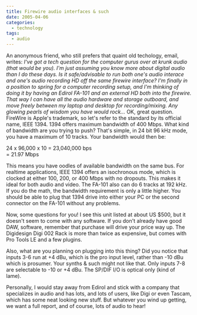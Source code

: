```yaml
---
title: Firewire audio interfaces & such
date: 2005-04-06
categories:
  - technology
tags:
  - audio
---
```


An anonymous friend, who still prefers that quaint old techology, email, writes: _I've got a tech question for the computer gurus over at krunk audio (that would be you). I'm just assuming you know more about digital audio than I do these days. Is it safe/advisable to run both one's audio interace and one's audio recording HD off the same firewire interface? I'm finally in a position to spring for a computer recording setup, and I'm thinking of doing it by having an Edirol FA-101 and an external HD both into the firewire. That way I can have all the audio hardware and storage outboard, and move freely between my laptop and desktop for recording/mixing. Any glowing pearls of wisdom you have would rock..._ OK, great question. FireWire is Apple's trademark, so let's refer to the standard by its official name, IEEE 1394. 1394 offers maximum bandwidth of 400 Mbps. What kind of bandwidth are you trying to push? That's simple, in 24 bit 96 kHz mode, you have a maximum of 10 tracks. Your bandwidth would then be:

24 x 96,000 x 10 = 23,040,000 bps  
\= 21.97 Mbps  

This means you have oodles of available bandwidth on the same bus. For realtime applications, IEEE 1394 offers an isochronous mode, which is clocked at either 100, 200, or 400 Mbps with no dropouts. This makes it ideal for both audio and video. The FA-101 also can do 6 tracks at 192 kHz. If you do the math, the bandwidth requirement is only a little higher. You should be able to plug that 1394 drive into either your PC or the second connector on the FA-101 without any problems.

Now, some questions for you! I see this unit listed at about US $500, but it doesn't seem to come with any software. If you don't already have good DAW, software, remember that purchase will drive your price way up. The Digidesign Digi 002 Rack is more than twice as expensive, but comes with Pro Tools LE and a few plugins.

Also, what are you planning on plugging into this thing? Did you notice that inputs 3-6 run at +4 dBu, which is the pro input level, rather than -10 dBu which is prosumer. Your synths & such might not like that. Only inputs 7-8 are selectable to -10 or +4 dBu. The SP/DIF I/O is optical only (kind of lame).

Personally, I would stay away from Edirol and stick with a company that specializes in audio and has lots, and lots of users, like Digi or even Tascam, which has some neat looking new stuff. But whatever you wind up getting, we want a full report, and of course, lots of audio to hear!
